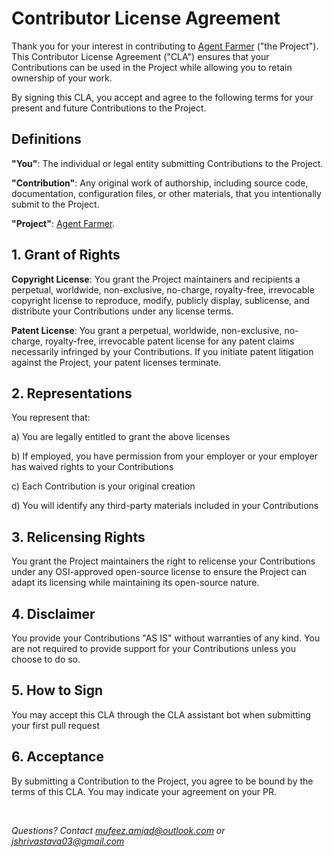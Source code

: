 # Contributor License Agreement

Thank you for your interest in contributing to [Agent Farmer](https://github.com/howinator/agent-farmer) ("the Project"). This Contributor License Agreement ("CLA") ensures that your Contributions can be used in the Project while allowing you to retain ownership of your work.

By signing this CLA, you accept and agree to the following terms for your present and future Contributions to the Project.

## Definitions

**"You"**: The individual or legal entity submitting Contributions to the Project.

**"Contribution"**: Any original work of authorship, including source code, documentation, configuration files, or other materials, that you intentionally submit to the Project.

**"Project"**: [Agent Farmer](https://github.com/howinator/agent-farmer).

## 1. Grant of Rights

**Copyright License**: You grant the Project maintainers and recipients a perpetual, worldwide, non-exclusive, no-charge, royalty-free, irrevocable copyright license to reproduce, modify, publicly display, sublicense, and distribute your Contributions under any license terms.

**Patent License**: You grant a perpetual, worldwide, non-exclusive, no-charge, royalty-free, irrevocable patent license for any patent claims necessarily infringed by your Contributions. If you initiate patent litigation against the Project, your patent licenses terminate.

## 2. Representations

You represent that:

a) You are legally entitled to grant the above licenses

b) If employed, you have permission from your employer or your employer has waived rights to your Contributions

c) Each Contribution is your original creation

d) You will identify any third-party materials included in your Contributions

## 3. Relicensing Rights

You grant the Project maintainers the right to relicense your Contributions under any OSI-approved open-source license to ensure the Project can adapt its licensing while maintaining its open-source nature.

## 4. Disclaimer

You provide your Contributions "AS IS" without warranties of any kind. You are not required to provide support for your Contributions unless you choose to do so.

## 5. How to Sign

You may accept this CLA through the CLA assistant bot when submitting your first pull request

## 6. Acceptance

By submitting a Contribution to the Project, you agree to be bound by the terms of this CLA. You may indicate your agreement on your PR.

<br />

*Questions? Contact [mufeez.amjad@outlook.com](mailto:mufeez.amjad@outlook.com) or [jshrivastava03@gmail.com](mailto:jshrivastava03@gmail.com)*
